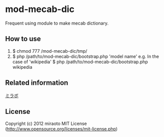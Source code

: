 mod-mecab-dic
================================

Frequent using module to make mecab dictionary.

How to use
----------------------------------------------------------------------
1. $ chmod 777 /mod-mecab-dic/tmp/
2. $ php /path/to/mod-mecab-dic/bootstrap.php 'model name'
 e.g. In the case of 'wikipedia'
  $ php /path/to/mod-mecab-dic/bootstrap.php wikipedia

Related information
----------------------------------------------------------------------
[ミラボ](http://log.miraoto.com/ "")

License
----------------------------------------------------------------------
Copyright (c) 2012 miraoto
MIT License (http://www.opensource.org/licenses/mit-license.php)

